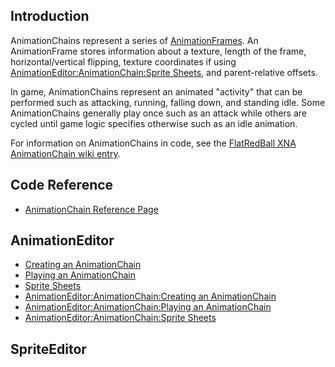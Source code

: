 ## Introduction

AnimationChains represent a series of [AnimationFrames](/frb/docs/index.php?title=AnimationEditor:AnimationFrame "AnimationEditor:AnimationFrame"). An AnimationFrame stores information about a texture, length of the frame, horizontal/vertical flipping, texture coordinates if using [AnimationEditor:AnimationChain:Sprite Sheets](/frb/docs/index.php?title=AnimationEditor:AnimationChain:Sprite_Sheets "AnimationEditor:AnimationChain:Sprite Sheets"), and parent-relative offsets.

In game, AnimationChains represent an animated "activity" that can be performed such as attacking, running, falling down, and standing idle. Some AnimationChains generally play once such as an attack while others are cycled until game logic specifies otherwise such as an idle animation.

For information on AnimationChains in code, see the [FlatRedBall XNA AnimationChain wiki entry](/frb/docs/index.php?title=FlatRedBall.Graphics.Animation.AnimationChain).

## Code Reference

-   [AnimationChain Reference Page](/frb/docs/index.php?title=FlatRedBall.Graphics.Animation.AnimationChain "FlatRedBall.Graphics.Animation.AnimationChain")

## AnimationEditor

-   [Creating an AnimationChain](/frb/docs/index.php?title=AnimationEditor:AnimationChain:Creating_an_AnimationChain "AnimationEditor:AnimationChain:Creating an AnimationChain")
-   [Playing an AnimationChain](/frb/docs/index.php?title=AnimationEditor:AnimationChain:Playing_an_AnimationChain "AnimationEditor:AnimationChain:Playing an AnimationChain")
-   [Sprite Sheets](/frb/docs/index.php?title=AnimationEditor:AnimationChain:Sprite_Sheets "AnimationEditor:AnimationChain:Sprite Sheets")
-   [AnimationEditor:AnimationChain:Creating an AnimationChain](/frb/docs/index.php?title=AnimationEditor:AnimationChain:Creating_an_AnimationChain "AnimationEditor:AnimationChain:Creating an AnimationChain")
-   [AnimationEditor:AnimationChain:Playing an AnimationChain](/frb/docs/index.php?title=AnimationEditor:AnimationChain:Playing_an_AnimationChain "AnimationEditor:AnimationChain:Playing an AnimationChain")
-   [AnimationEditor:AnimationChain:Sprite Sheets](/frb/docs/index.php?title=AnimationEditor:AnimationChain:Sprite_Sheets "AnimationEditor:AnimationChain:Sprite Sheets")

## SpriteEditor
